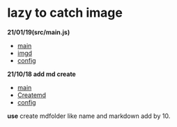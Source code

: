 # lazy to catch image

**21/01/19(src/main.js)**
- [main](./src/main.js)
- [imgd](./lib/imgd.js)
- [config](./config/config.json5)

**21/10/18 add md create**
- [main](./main.js)
- [Createmd](./lib/Createmd.js)
- [config](./config/sample.json)

**use**
create mdfolder like name and markdown add by 10.

